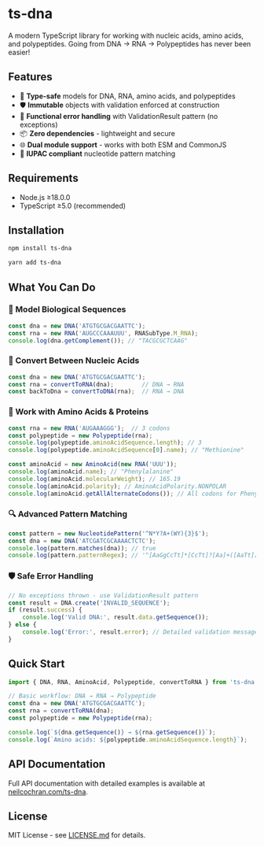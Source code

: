 # **ts-dna**

A modern TypeScript library for working with nucleic acids, amino acids, and polypeptides. Going from DNA → RNA → Polypeptides has never been easier!

## Features

- 🧬 **Type-safe** models for DNA, RNA, amino acids, and polypeptides
- 🛡️ **Immutable** objects with validation enforced at construction
- 🔄 **Functional error handling** with ValidationResult pattern (no exceptions)
- 📦 **Zero dependencies** - lightweight and secure
- 🌐 **Dual module support** - works with both ESM and CommonJS
- 🧪 **IUPAC compliant** nucleotide pattern matching

## Requirements

- Node.js ≥18.0.0
- TypeScript ≥5.0 (recommended)

## Installation

```bash
npm install ts-dna
```

```bash
yarn add ts-dna
```

## What You Can Do

### 🧬 Model Biological Sequences

```typescript
const dna = new DNA('ATGTGCGACGAATTC');
const rna = new RNA('AUGCCCAAAUUU', RNASubType.M_RNA);
console.log(dna.getComplement()); // "TACGCGCTCAAG"
```

### 🔄 Convert Between Nucleic Acids

```typescript
const dna = new DNA('ATGTGCGACGAATTC');
const rna = convertToRNA(dna);        // DNA → RNA
const backToDna = convertToDNA(rna);  // RNA → DNA
```

### 🧪 Work with Amino Acids & Proteins

```typescript
const rna = new RNA('AUGAAAGGG');  // 3 codons
const polypeptide = new Polypeptide(rna);
console.log(polypeptide.aminoAcidSequence.length); // 3
console.log(polypeptide.aminoAcidSequence[0].name); // "Methionine"

const aminoAcid = new AminoAcid(new RNA('UUU'));
console.log(aminoAcid.name); // "Phenylalanine"
console.log(aminoAcid.molecularWeight); // 165.19
console.log(aminoAcid.polarity); // AminoAcidPolarity.NONPOLAR
console.log(aminoAcid.getAllAlternateCodons()); // All codons for Phenylalanine
```

### 🔍 Advanced Pattern Matching

```typescript
const pattern = new NucleotidePattern('^N*Y?A+(WY){3}$');
const dna = new DNA('ATCGATCGCAAAACTCTC');
console.log(pattern.matches(dna)); // true
console.log(pattern.patternRegex); // '^[AaGgCcTt]*[CcTt]?[Aa]+([AaTt][CcTt]){3}$'
```

### 🛡️ Safe Error Handling

```typescript
// No exceptions thrown - use ValidationResult pattern
const result = DNA.create('INVALID_SEQUENCE');
if (result.success) {
    console.log('Valid DNA:', result.data.getSequence());
} else {
    console.log('Error:', result.error); // Detailed validation message
}
```

## Quick Start

```typescript
import { DNA, RNA, AminoAcid, Polypeptide, convertToRNA } from 'ts-dna';

// Basic workflow: DNA → RNA → Polypeptide
const dna = new DNA('ATGTGCGACGAATTC');
const rna = convertToRNA(dna);
const polypeptide = new Polypeptide(rna);

console.log(`${dna.getSequence()} → ${rna.getSequence()}`);
console.log(`Amino acids: ${polypeptide.aminoAcidSequence.length}`);
```

## API Documentation

Full API documentation with detailed examples is available at [neilcochran.com/ts-dna](http://www.neilcochran.com/ts-dna/).

## License

MIT License - see [LICENSE.md](LICENSE.md) for details.